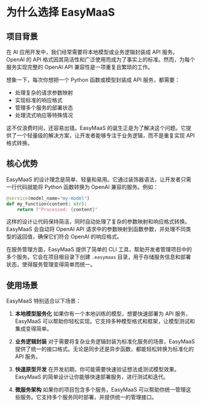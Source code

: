 # 为什么选择 EasyMaaS

## 项目背景

在 AI 应用开发中，我们经常需要将本地模型或业务逻辑封装成 API 服务。OpenAI 的 API 格式因其简洁性和广泛使用而成为了事实上的标准。然而，为每个服务实现完整的 OpenAI API 兼容性是一项重复且繁琐的工作。

想象一下，每次你想把一个 Python 函数或模型封装成 API 服务，都需要：
- 处理复杂的请求参数映射
- 实现标准的响应格式
- 管理多个服务的部署状态
- 处理流式响应等特殊情况

这不仅浪费时间，还容易出错。EasyMaaS 的诞生正是为了解决这个问题。它提供了一个轻量级的解决方案，让开发者能够专注于业务逻辑，而不是重复实现 API 格式转换。

## 核心优势

EasyMaaS 的设计理念是简单、轻量和易用。它通过装饰器语法，让开发者只需一行代码就能将 Python 函数转换为 OpenAI 兼容的服务。例如：

```python
@service(model_name="my-model")
def my_function(content: str):
    return f"Processed: {content}"
```

这样的设计让代码保持简洁，同时自动处理了复杂的参数映射和响应格式转换。EasyMaaS 会自动将 OpenAI API 请求中的参数映射到函数参数，并处理不同类型的返回值，确保它们符合 OpenAI 的响应格式。

在服务管理方面，EasyMaaS 提供了简单的 CLI 工具，帮助开发者管理项目中的多个服务。它会在项目根目录下创建 `.easymaas` 目录，用于存储服务信息和部署状态，使得服务管理变得简单而统一。

## 使用场景

EasyMaaS 特别适合以下场景：

1. **本地模型服务化**
   如果你有一个本地训练的模型，想要快速部署为 API 服务，EasyMaaS 可以帮助你轻松实现。它支持多种模型格式和框架，让模型测试和集成变得简单。

2. **业务逻辑封装**
   对于需要将复杂业务逻辑封装为标准化服务的场景，EasyMaaS 提供了统一的接口格式。无论是同步还是异步函数，都能轻松转换为标准化的 API 服务。

3. **快速原型开发**
   在开发初期，你可能需要快速验证想法或测试模型效果。EasyMaaS 的简单设计让你能够快速部署服务，进行测试和迭代。

4. **微服务架构**
   如果你的项目包含多个服务，EasyMaaS 可以帮助你统一管理这些服务。它支持多个服务同时部署，并提供统一的管理接口。
